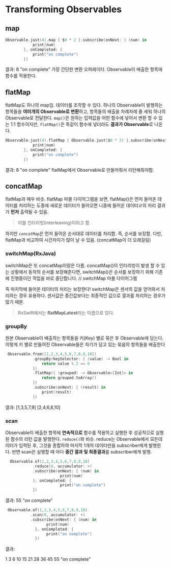 # Transforming Observables

## map

~~~swift 
Observable.just(4).map { $0 * 2 }.subscribe(onNext: { (num) in
            print(num)
        }, onCompleted: {
            print("on complete")
        })
~~~
결과: 8 "on complete"
가장 간단한 변환 오퍼레이터.
Observable이 배출한 항목에 함수를 적용한다.

## flatMap
flatMap도 하나의 map임. 데이터를 조작할 수 있다. 
하나의 Observable이 발행하는 항목들을 **여러개의 Observable로 변환**하고, 항목들의 배출을 차례차례 줄 세워 하나의 Observable로 전달한다.
```map()```은 원하는 입력값을 어떤 함수에 넣어서 변환 할 수 있는 1:1 함수이지만,
```flatMap()```은 똑같이 함수에 넣더라도 **결과가 Observable**로 나온다.


~~~swift 
Observable.just(4).flatMap { Observable.just($0 * 2) }.subscribe(onNext: { (num) in
            print(num)
        }, onCompleted: {
            print("on complete")
        })
~~~
결과: 8 "on complete"
flatMap에서 Observable로 만들어줘서 리턴해줘야함. 

## concatMap
flatMap과 매우 비슷.
flatMap 마블 다이어그램을 보면, flatMap()은 먼저 들어온 데이터를 처리하는 도중에 새로운 데이터가 들어오면 니중에 들어온 데이터ㄹ의 처리 결과가 **먼저** 출력될 수 있음.
> 이를 인터리빙(interleaving)이라고 함.

하지만 ```concatMap```은 먼저 들어온 순서대로 데이터를 처리함. 즉, 순서를 보장함.
다만, flatMap과 비교하여 시간차이가 많이 날 수 있음. (concatMap이 더 오래걸림)

### switchMap(RxJava)

switchMap은 또 concatMap이랑은 다름.
concatMap()이 인터리빙이 발생 할 수 있는 상황에서 동작의 순서를 보장해준다면, switchMap()은 순서를 보장하기 위해 기존에 진행중이던 작업을 바로 중단합니다. 
// switchMap 마블 다이어그램

즉 마지막에 들어온 데이터의 처리는 보장한다!
switchMap은 센서의 값을 얻어와서 처리하는 경우 유용하다. 센서값은 중간값보다는 최종적인 값으로 결과를 처리하는 경우가 많기 때문.

> RxSwift에서는 **flatMapLatest**라는 이름으로 있다.

### groupBy
원본 Observable이 배출하는 항목들을 키(Key) 별로 묶은 후 Observable에 담는다. 
이렇게 키 별로 만들어진 Observable들은 자기가 담고 있는 묶음의 항목들을 배출한다
~~~swift
 Observable.from([1,2,3,4,5,6,7,8,9,10])
            .groupBy(keySelector: { (value) -> Bool in
                return value % 2 == 0
            })
            .flatMap({ (grouped) -> Observable<[Int]> in
                return grouped.toArray()
            })
            .subscribe(onNext: { (result) in
                print(result)
            })
~~~

결과: 
[1,3,5,7,9]
[2,4,6,8,10]

### scan
Observable이 배출한 항목에 **연속적으로** 함수를 적용하고 실행한 후 성공적으로 실행된 함수의 리턴 값을 발행한다.
```reduce()```와 비슷. reduce는 Observable에서 모든데이터가 입력된 후, 그것을 종합하여 마지막 1개의 데이터만을 subscriber에게 발행한다.
반면 scan은 실행할 때 마다 **중간 결과 및 최종결과**를 subscriber에게 발행.

~~~swift
  Observable.of(1,2,3,4,5,6,7,8,9,10)
            .reduce(0, accumulator: +)
            .subscribe(onNext: { (num) in
                        print(num)
            }, onCompleted: {
                        print("on complete")
            })
~~~

결과: 55 "on complete"


~~~swift
 Observable.of(1,2,3,4,5,6,7,8,9,10)
           .scan(0, accumulator: +)
           .subscribe(onNext: { (num) in
                  print(num)
             }, onCompleted: {
                  print("on complete")
             })
~~~
결과:

1
3
6
10
15
21
28
36
45
55
"on complete"
